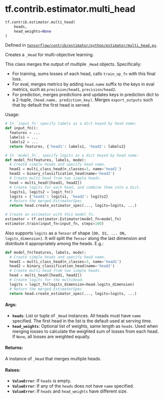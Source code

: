 <div itemscope itemtype="http://developers.google.com/ReferenceObject">
<meta itemprop="name" content="tf.contrib.estimator.multi_head" />
<meta itemprop="path" content="Stable" />
</div>

# tf.contrib.estimator.multi_head

``` python
tf.contrib.estimator.multi_head(
    heads,
    head_weights=None
)
```



Defined in [`tensorflow/contrib/estimator/python/estimator/multi_head.py`](/code/stable/tensorflow/contrib/estimator/python/estimator/multi_head.py).

Creates a `_Head` for multi-objective learning.

This class merges the output of multiple `_Head` objects.
Specifically:
* For training, sums losses of each head, calls `train_op_fn` with this
  final loss.
* For eval, merges metrics by adding `head.name` suffix to the keys in eval
  metrics, such as `precision/head1`, `precision/head2`.
* For prediction, merges predictions and updates keys in prediction dict to a
  2-tuple, `(head.name, prediction_key)`. Merges `export_outputs` such that
  by default the first head is served.

Usage:

```python
# In `input_fn` specify labels as a dict keyed by head name:
def input_fn():
  features = ...
  labels1 = ...
  labels2 = ...
  return features, {'head1': labels1, 'head2': labels2}

# In `model_fn`, specify logits as a dict keyed by head name:
def model_fn(features, labels, mode):
  # Create simple heads and specify head name.
  head1 = multi_class_head(n_classes=3, name='head1')
  head2 = binary_classification_head(name='head2')
  # Create multi-head from two simple heads.
  head = multi_head([head1, head2])
  # Create logits for each head, and combine them into a dict.
  logits1, logits2 = logit_fn()
  logits = {'head1': logits1, 'head2': logits2}
  # Return the merged EstimatorSpec
  return head.create_estimator_spec(..., logits=logits, ...)

# Create an estimator with this model_fn.
estimator = tf.estimator.Estimator(model_fn=model_fn)
estimator.train(input_fn=input_fn, steps=100)
```

Also supports `logits` as a `Tensor` of shape
`[D0, D1, ... DN, logits_dimension]`. It will split the `Tensor` along the
last dimension and distribute it appropriately among the heads. E.g.:

```python
def model_fn(features, labels, mode):
  # Create simple heads and specify head name.
  head1 = multi_class_head(n_classes=3, name='head1')
  head2 = binary_classification_head(name='head2')
  # Create multi-head from two simple heads.
  head = multi_head([head1, head2])
  # Create logits for the multihead.
  logits = logit_fn(logits_dimension=head.logits_dimension)
  # Return the merged EstimatorSpec
  return head.create_estimator_spec(..., logits=logits, ...)
```

#### Args:

* <b>`heads`</b>: List or tuple of `_Head` instances. All heads must have `name`
    specified. The first head in the list is the default used at serving time.
* <b>`head_weights`</b>: Optional list of weights, same length as `heads`. Used when
    merging losses to calculate the weighted sum of losses from each head. If
    `None`, all losses are weighted equally.


#### Returns:

A instance of `_Head` that merges multiple heads.


#### Raises:

* <b>`ValueError`</b>: If `heads` is empty.
* <b>`ValueError`</b>: If any of the `heads` does not have `name` specified.
* <b>`ValueError`</b>: If `heads` and `head_weights` have different size.
